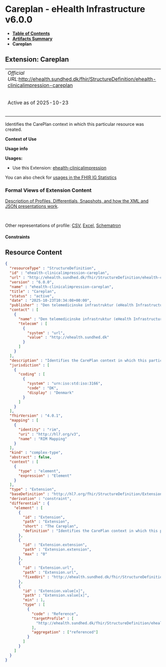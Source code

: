# Careplan - eHealth Infrastructure v6.0.0

* [**Table of Contents**](toc.md)
* [**Artifacts Summary**](artifacts.md)
* **Careplan**

## Extension: Careplan 

| | |
| :--- | :--- |
| *Official URL*:http://ehealth.sundhed.dk/fhir/StructureDefinition/ehealth-clinicalimpression-careplan | *Version*:6.0.0 |
| Active as of 2025-10-23 | *Computable Name*:ehealth-clinicalimpression-careplan |

Identifies the CarePlan context in which this particular resource was created.

**Context of Use**

**Usage info**

**Usages:**

* Use this Extension: [ehealth-clinicalimpression](StructureDefinition-ehealth-clinicalimpression.md)

You can also check for [usages in the FHIR IG Statistics](https://packages2.fhir.org/xig/dk.ehealth.sundhed.fhir.ig.core|current/StructureDefinition/ehealth-clinicalimpression-careplan)

### Formal Views of Extension Content

 [Description of Profiles, Differentials, Snapshots, and how the XML and JSON presentations work](http://build.fhir.org/ig/FHIR/ig-guidance/readingIgs.html#structure-definitions). 

 

Other representations of profile: [CSV](StructureDefinition-ehealth-clinicalimpression-careplan.csv), [Excel](StructureDefinition-ehealth-clinicalimpression-careplan.xlsx), [Schematron](StructureDefinition-ehealth-clinicalimpression-careplan.sch) 

#### Constraints



## Resource Content

```json
{
  "resourceType" : "StructureDefinition",
  "id" : "ehealth-clinicalimpression-careplan",
  "url" : "http://ehealth.sundhed.dk/fhir/StructureDefinition/ehealth-clinicalimpression-careplan",
  "version" : "6.0.0",
  "name" : "ehealth-clinicalimpression-careplan",
  "title" : "Careplan",
  "status" : "active",
  "date" : "2025-10-23T10:34:08+00:00",
  "publisher" : "Den telemedicinske infrastruktur (eHealth Infrastructure)",
  "contact" : [
    {
      "name" : "Den telemedicinske infrastruktur (eHealth Infrastructure)",
      "telecom" : [
        {
          "system" : "url",
          "value" : "http://ehealth.sundhed.dk"
        }
      ]
    }
  ],
  "description" : "Identifies the CarePlan context in which this particular resource was created.",
  "jurisdiction" : [
    {
      "coding" : [
        {
          "system" : "urn:iso:std:iso:3166",
          "code" : "DK",
          "display" : "Denmark"
        }
      ]
    }
  ],
  "fhirVersion" : "4.0.1",
  "mapping" : [
    {
      "identity" : "rim",
      "uri" : "http://hl7.org/v3",
      "name" : "RIM Mapping"
    }
  ],
  "kind" : "complex-type",
  "abstract" : false,
  "context" : [
    {
      "type" : "element",
      "expression" : "Element"
    }
  ],
  "type" : "Extension",
  "baseDefinition" : "http://hl7.org/fhir/StructureDefinition/Extension",
  "derivation" : "constraint",
  "differential" : {
    "element" : [
      {
        "id" : "Extension",
        "path" : "Extension",
        "short" : "The Careplan",
        "definition" : "Identifies the CarePlan context in which this particular resource was created."
      },
      {
        "id" : "Extension.extension",
        "path" : "Extension.extension",
        "max" : "0"
      },
      {
        "id" : "Extension.url",
        "path" : "Extension.url",
        "fixedUri" : "http://ehealth.sundhed.dk/fhir/StructureDefinition/ehealth-clinicalimpression-careplan"
      },
      {
        "id" : "Extension.value[x]",
        "path" : "Extension.value[x]",
        "min" : 1,
        "type" : [
          {
            "code" : "Reference",
            "targetProfile" : [
              "http://ehealth.sundhed.dk/fhir/StructureDefinition/ehealth-careplan"
            ],
            "aggregation" : ["referenced"]
          }
        ]
      }
    ]
  }
}

```
